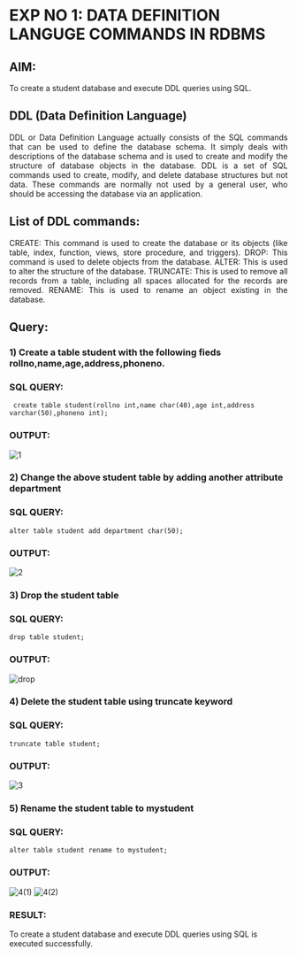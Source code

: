 # EXP NO 1: DATA DEFINITION LANGUGE COMMANDS IN RDBMS

## AIM:
To create a student database and execute DDL queries using SQL.


## DDL (Data Definition Language)
<div align="justify">
DDL or Data Definition Language actually consists of the SQL commands that can be used to define the database schema. It simply deals with descriptions of the database schema and is used to create and modify the structure of database objects in the database. DDL is a set of SQL commands used to create, modify, and delete database structures but not data. These commands are normally not used by a general user, who should be accessing the database via an application.
</div>
 
## List of DDL commands: 
<div align="justify">
CREATE: This command is used to create the database or its objects (like table, index, function, views, store procedure, and triggers).
DROP: This command is used to delete objects from the database.
ALTER: This is used to alter the structure of the database.
TRUNCATE: This is used to remove all records from a table, including all spaces allocated for the records are removed.
RENAME: This is used to rename an object existing in the database.
</div>

## Query:
### 1) Create a table student with the following fieds rollno,name,age,address,phoneno.

### SQL QUERY: 
```
 create table student(rollno int,name char(40),age int,address varchar(50),phoneno int);
```

### OUTPUT:
![1](https://github.com/Mamthaiyappaprabu/G2_DBMS/assets/119393563/c373d71a-91bc-4ce3-bf76-0dc36f916098)


### 2) Change the above student table by adding another attribute department

### SQL QUERY: 
```
alter table student add department char(50);
```

### OUTPUT:

![2](https://github.com/Mamthaiyappaprabu/G2_DBMS/assets/119393563/4ac9e6fc-b83d-43c1-82ed-b39af13b8274)

### 3) Drop the student table
 
### SQL QUERY: 
```
drop table student;
```

### OUTPUT:

![drop](https://github.com/Mamthaiyappaprabu/G2_DBMS/assets/119393563/30b61eaa-0282-42b1-82e0-f71d6fc1c681)


### 4) Delete the student table using truncate keyword

### SQL QUERY: 
```
truncate table student;
```

### OUTPUT:

![3](https://github.com/Mamthaiyappaprabu/G2_DBMS/assets/119393563/b68216b9-00cf-4fa3-b025-788b75f6b698)


### 5) Rename the student table to mystudent

### SQL QUERY: 
```
alter table student rename to mystudent;
```

### OUTPUT:
![4(1)](https://github.com/Mamthaiyappaprabu/G2_DBMS/assets/119393563/4c7bdff5-4934-4667-95ad-9911dd6e4ba2)
![4(2)](https://github.com/Mamthaiyappaprabu/G2_DBMS/assets/119393563/05636ef7-70f7-441d-b804-bd29fb2b40dc)


### RESULT:

To create a student database and execute DDL queries using SQL is executed successfully.
